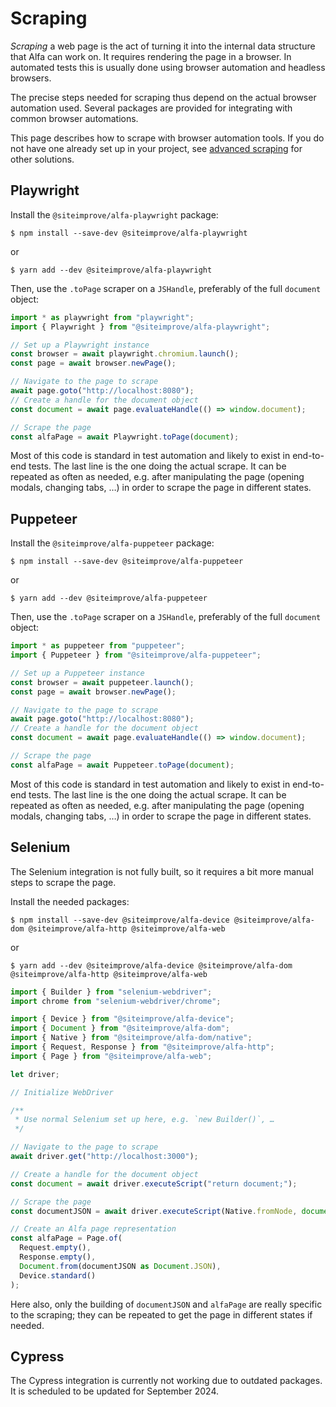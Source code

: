 # Scraping

_Scraping_ a web page is the act of turning it into the internal data structure that Alfa can work on. It requires rendering the page in a browser. In automated tests this is usually done using browser automation and headless browsers.

The precise steps needed for scraping thus depend on the actual browser automation used. Several packages are provided for integrating with common browser automations.

This page describes how to scrape with browser automation tools. If you do not have one already set up in your project, see [advanced scraping](./advanced.md) for other solutions.

## Playwright

Install the `@siteimprove/alfa-playwright` package:

```shell
$ npm install --save-dev @siteimprove/alfa-playwright
```

or

```shell
$ yarn add --dev @siteimprove/alfa-playwright
```

Then, use the `.toPage` scraper on a `JSHandle`, preferably of the full `document` object:

```typescript
import * as playwright from "playwright";
import { Playwright } from "@siteimprove/alfa-playwright";

// Set up a Playwright instance
const browser = await playwright.chromium.launch();
const page = await browser.newPage();

// Navigate to the page to scrape
await page.goto("http://localhost:8080");
// Create a handle for the document object
const document = await page.evaluateHandle(() => window.document);

// Scrape the page
const alfaPage = await Playwright.toPage(document);
```

Most of this code is standard in test automation and likely to exist in end-to-end tests. The last line is the one doing the actual scrape. It can be repeated as often as needed, e.g. after manipulating the page (opening modals, changing tabs, …) in order to scrape the page in different states.

## Puppeteer

Install the `@siteimprove/alfa-puppeteer` package:

```shell
$ npm install --save-dev @siteimprove/alfa-puppeteer
```

or

```shell
$ yarn add --dev @siteimprove/alfa-puppeteer
```

Then, use the `.toPage` scraper on a `JSHandle`, preferably of the full `document` object:

```typescript
import * as puppeteer from "puppeteer";
import { Puppeteer } from "@siteimprove/alfa-puppeteer";

// Set up a Puppeteer instance
const browser = await puppeteer.launch();
const page = await browser.newPage();

// Navigate to the page to scrape
await page.goto("http://localhost:8080");
// Create a handle for the document object
const document = await page.evaluateHandle(() => window.document);

// Scrape the page
const alfaPage = await Puppeteer.toPage(document);
```

Most of this code is standard in test automation and likely to exist in end-to-end tests. The last line is the one doing the actual scrape. It can be repeated as often as needed, e.g. after manipulating the page (opening modals, changing tabs, …) in order to scrape the page in different states.

## Selenium

The Selenium integration is not fully built, so it requires a bit more manual steps to scrape the page.

Install the needed packages:

```shell
$ npm install --save-dev @siteimprove/alfa-device @siteimprove/alfa-dom @siteimprove/alfa-http @siteimprove/alfa-web
```

or

```shell
$ yarn add --dev @siteimprove/alfa-device @siteimprove/alfa-dom @siteimprove/alfa-http @siteimprove/alfa-web
```

```typescript
import { Builder } from "selenium-webdriver";
import chrome from "selenium-webdriver/chrome";

import { Device } from "@siteimprove/alfa-device";
import { Document } from "@siteimprove/alfa-dom";
import { Native } from "@siteimprove/alfa-dom/native";
import { Request, Response } from "@siteimprove/alfa-http";
import { Page } from "@siteimprove/alfa-web";

let driver;

// Initialize WebDriver

/**
 * Use normal Selenium set up here, e.g. `new Builder()`, …
 */

// Navigate to the page to scrape
await driver.get("http://localhost:3000");

// Create a handle for the document object
const document = await driver.executeScript("return document;");

// Scrape the page
const documentJSON = await driver.executeScript(Native.fromNode, document);

// Create an Alfa page representation
const alfaPage = Page.of(
  Request.empty(),
  Response.empty(),
  Document.from(documentJSON as Document.JSON),
  Device.standard()
);
```

Here also, only the building of `documentJSON` and `alfaPage` are really specific to the scraping; they can be repeated to get the page in different states if needed.

## Cypress

The Cypress integration is currently not working due to outdated packages. It is scheduled to be updated for September 2024.
